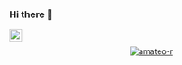 ### Hi there 👋
<!--
<a href="https://discord.gg/XTW52Kt">
  <img align="left" alt="Abhishek's Discord" width="22px" src="https://raw.githubusercontent.com/peterthehan/peterthehan/master/assets/discord.svg" />
</a>
-->
<a href="https://twitter.com/amateo_r">
  <img align="left" alt="Alberto Mato Rey | Twitter" width="22px" src="https://raw.githubusercontent.com/peterthehan/peterthehan/master/assets/twitter.svg" />
<!--
</a>
<a href="https://www.linkedin.com/in/abhisheknaiidu/">
  <img align="left" alt="Abhishek's LinkedIN" width="22px" src="https://raw.githubusercontent.com/peterthehan/peterthehan/master/assets/linkedin.svg" />
</a>
-->
<br />
<p align="center"> <img src="https://github-readme-stats.vercel.app/api?username=amateo-r&show_icons=true&theme=gotham" alt="amateo-r" />
